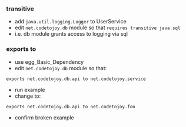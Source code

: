 
### transitive

* add `java.util.logging.Logger` to UserService
* edit `net.codetojoy.db` module so that `requires transitive java.sql`
* i.e. db module grants access to logging via sql

### exports to

* use egg_Basic_Dependency
* edit `net.codetojoy.db` module so that:

`exports net.codetojoy.db.api to net.codetojoy.service`

* run example
* change to:
 
`exports net.codetojoy.db.api to net.codetojoy.foo`

* confirm broken example
